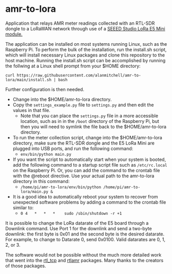 # amr-to-lora
Application that relays AMR meter readings collected with an RTL-SDR dongle to a LoRaWAN network
through use of a [SEEED Studio LoRa E5 Mini module.](https://www.seeedstudio.com/LoRa-E5-mini-STM32WLE5JC-p-4869.html)

The application can be installed on most systems running Linux, such as the Raspberry Pi.
To perform the bulk of the installation, run the install.sh script, which will install
necessary Linux packages and clone this repository to the host machine.  Running the install.sh
script can be accomplished by running the follwing at a Linux shell prompt from your $HOME 
directory:

    curl https://raw.githubusercontent.com/alanmitchell/amr-to-lora/main/install.sh | bash

Further configuration is then needed.  

* Change into the $HOME/amr-to-lora directory.
* Copy the `settings_example.py` file to `settings.py` and then edit the values in that file.
    * Note that you can place the `settings.py` file in a more accessible location, such as in
      in the `/boot` directory of the Raspberry Pi, but then you will need to symlink the file
      back to the $HOME/amr-to-lora directory.
* To run the meter collection script, change into the $HOME/amr-to-lora directory, make sure the
  RTL-SDR dongle and the E5 LoRa Mini are plugged into USB ports, and run the following command:
    * `env/bin/python main.py`
* If you want the script to automatically start when your system is booted, add the following
  command to a startup script file such as `/etc/rc.local` on the Raspberry Pi.  Or, you can add
  the command to the crontab file with the @reboot directive. Use your actual path to the amr-to-lora
  directory in this command:
    * `/home/pi/amr-to-lora/env/bin/python /home/pi/amr-to-lora/main.py &`
* It is a good idea to automatically reboot your system to recover from unexpected software problems
  by adding a command to the crontab file similar to:
    * `0 4   *   *   *    sudo /sbin/shutdown -r +1`

It is possible to change the LoRa datarate of the E5 board through a Downlink command.  Use Port 1 for
the downlink and send a two-byte downlink:  the first byte is 0x01 and the second byte is the desired
datarate.  For example, to change to Datarate 0, send 0x0100.  Valid datarates are 0, 1, 2, or 3.

The software would not be possible without the much more detailed work that went into the
[rtl_tcp](https://www.rtl-sdr.com/) and [rtlamr](https://github.com/bemasher/rtlamr) packages.
Many thanks to the creators of those packages.

